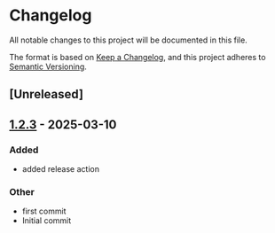 # Changelog

All notable changes to this project will be documented in this file.

The format is based on [Keep a Changelog](https://keepachangelog.com/en/1.0.0/),
and this project adheres to [Semantic Versioning](https://semver.org/spec/v2.0.0.html).

## [Unreleased]

## [1.2.3](https://github.com/cdc-as81/test123/releases/tag/v1.2.3) - 2025-03-10

### Added

- added release action

### Other

- first commit
- Initial commit

